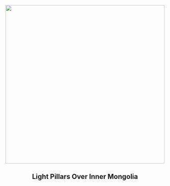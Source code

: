 
<p align="center"><img src="https://apod.nasa.gov/apod/image/2403/PillarsMongolia_Liao_960.jpg" width="500" height="500"></p>
<h2 align="center"> Light Pillars Over Inner Mongolia </h2>
